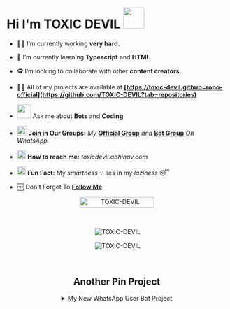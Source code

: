 # Hi I'm TOXIC DEVIL&nbsp;<a href="Hey"><img src="https://raw.githubusercontent.com/TOXIC-DEVIL/TOXIC-DEVIL/TOXIC-DEVIL-OFFICIAL/media/Hi.gif" width="48px"></a>

- 🧑‍🏫 I’m currently working **very hard.**

- 📖 I’m currently learning **Typescript** and **HTML**

- 🕵️ I’m looking to collaborate with other **content creators.**

- 👨‍💻 All of my projects are available at
                   **[https://toxic-devil.github=ropo-official](https://github.com/TOXIC-DEVIL?tab=repositories)**

- <img src="https://github.com/TOXIC-DEVIL/TOXIC-DEVIL/blob/TOXIC-DEVIL-OFFICIAL/media/391909180_THINKING_FACE_400px.gif" height="32px" width="32vw" /> Ask me about **Bots** and **Coding**

- <img src="https://github.com/TOXIC-DEVIL/TOXIC-DEVIL/blob/TOXIC-DEVIL-OFFICIAL/media/Handshake.gif" height="22px" /> **Join in Our Groups:** *My* **[Official Group](https://chat.whatsapp.com/KMHpUACludA5XIcPncFkl1)** *and* **[Bot Group](https://chat.whatsapp.com/Dt8hkeRksp29Cybh4AUSwm)** *On WhatsApp.*

-  <img alt="TOXIC-DEVIL" src="https://github.com/TOXIC-DEVIL/TOXIC-DEVIL/blob/TOXIC-DEVIL-OFFICIAL/media/Gmail.svg" width="20vw" /> **How to reach me:** *toxicdevil.abhinav.com*

- <img alt="TOXIC-DEVIL" src="https://github.com/TOXIC-DEVIL/TOXIC-DEVIL/blob/TOXIC-DEVIL-OFFICIAL/media/coin.gif" width="20vw" /> **Fun Fact:** My *smartness* 💡 lies in my *laziness* 😴

- 🆓 Don't Forget To **[Follow Me](https://github.com/TOXIC-DEVIL)**

<p align="center"> <a href="TOXIC-DEVIL"><img width="170px" height="24" src="https://komarev.com/ghpvc/?username=TOXIC-DEVIL&label=PROFILE%20VISITORS&color=green&style=flat-square" alt="TOXIC-DEVIL" /></a> </p><br> 


<div align="center">
<p>&nbsp;<img align="center" src="https://github-readme-stats.vercel.app/api?username=TOXIC-DEVIL&show_icons=true&theme=nightowl" alt="TOXIC-DEVIL" /></p>

<p>&nbsp;<img align="center" src="https://github-readme-stats.vercel.app/api/top-langs/?username=TOXIC-DEVIL&theme=algolia&layout=compact&langs_count=10&hide_border=true&show_icons=true" alt="TOXIC-DEVIL"/></p></a><br> 

## Another Pin Project
<details>
  <summary>My New WhatsApp User Bot Project</summary>
   <a href="https://github.com/TOXIC-DEVIL/Felix-Userbot">
    <img src="https://github-readme-stats.vercel.app/api/pin/?username=TOXIC-DEVIL&repo=Felix-Userbot">
  </a>

<!---
</details>
